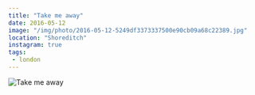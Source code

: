 ```yaml
---
title: "Take me away"
date: 2016-05-12
image: "/img/photo/2016-05-12-5249df3373337500e90cb09a68c22389.jpg"
location: "Shoreditch"
instagram: true
tags:
 - london
---
```


![Take me away](/img/photo/2016-05-12-5249df3373337500e90cb09a68c22389.jpg)
